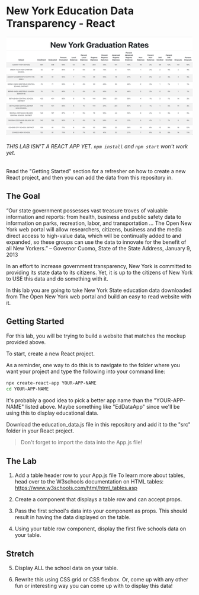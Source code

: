 # New York Education Data Transparency - React

![Mockup](table-example.png)

###### THIS LAB ISN'T A REACT APP YET. `npm install` and `npm start` won't work yet.  
Read the "Getting Started" section for a refresher on how to create a new React project, and then you can add the data from this repository in.

## The Goal
“Our state government possesses vast treasure troves of valuable information and reports: from health, business and public safety data to information on parks, recreation, labor, and transportation … The Open New York web portal will allow researchers, citizens, business and the media direct access to high-value data, which will be continually added to and expanded, so these groups can use the data to innovate for the benefit of all New Yorkers.” – Governor Cuomo, State of the State Address, January 9, 2013

In an effort to increase government transparency, New York is committed to providing its state data to its citizens. Yet, it is up to the citizens of New York to USE this data and do something with it.

In this lab you are going to take New York State education data downloaded from The Open New York web portal and build an easy to read website with it.

## Getting Started
For this lab, you will be trying to build a website that matches the mockup provided above.

To start, create a new React project.

As a reminder, one way to do this is to navigate to the folder where you want your project and type the following into your command line:

```bash
npx create-react-app YOUR-APP-NAME
cd YOUR-APP-NAME
```

It's probably a good idea to pick a better app name than the "YOUR-APP-NAME" listed above. Maybe something like "EdDataApp" since we'll be using this to display educational data. 

Download the education_data.js file in this repository and add it to the "src" folder in your React project.

>Don't forget to import the data into the App.js file!

## The Lab
1. Add a table header row to your App.js file
To learn more about tables, head over to the W3schools documentation on HTML tables: https://www.w3schools.com/html/html_tables.asp

2. Create a component that displays a table row and can accept props.

3. Pass the first school's data into your component as props. This should result in having the data displayed on the table.

4. Using your table row component, display the first five schools data on your table.

## Stretch

5. Display ALL the school data on your table.

6. Rewrite this using CSS grid or CSS flexbox. Or, come up with any other fun or interesting way you can come up with to display this data!
